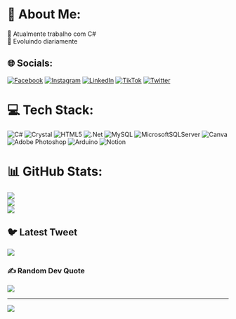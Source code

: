 # 💫 About Me:
🔭 Atualmente trabalho com C#<br>🤝 Evoluindo diariamente


## 🌐 Socials:
[![Facebook](https://img.shields.io/badge/Facebook-%231877F2.svg?logo=Facebook&logoColor=white)](https://facebook.com/Maicon-Capellari) [![Instagram](https://img.shields.io/badge/Instagram-%23E4405F.svg?logo=Instagram&logoColor=white)](https://instagram.com/maicon_capell) [![LinkedIn](https://img.shields.io/badge/LinkedIn-%230077B5.svg?logo=linkedin&logoColor=white)](https://linkedin.com/in/Maicon-Capellari) [![TikTok](https://img.shields.io/badge/TikTok-%23000000.svg?logo=TikTok&logoColor=white)](https://tiktok.com/@maiconcapellari) [![Twitter](https://img.shields.io/badge/Twitter-%231DA1F2.svg?logo=Twitter&logoColor=white)](https://twitter.com/maiconcapell) 

# 💻 Tech Stack:
![C#](https://img.shields.io/badge/c%23-%23239120.svg?style=for-the-badge&logo=c-sharp&logoColor=white) ![Crystal](https://img.shields.io/badge/crystal-%23000000.svg?style=for-the-badge&logo=crystal&logoColor=white) ![HTML5](https://img.shields.io/badge/html5-%23E34F26.svg?style=for-the-badge&logo=html5&logoColor=white) ![.Net](https://img.shields.io/badge/.NET-5C2D91?style=for-the-badge&logo=.net&logoColor=white) ![MySQL](https://img.shields.io/badge/mysql-%2300f.svg?style=for-the-badge&logo=mysql&logoColor=white) ![MicrosoftSQLServer](https://img.shields.io/badge/Microsoft%20SQL%20Sever-CC2927?style=for-the-badge&logo=microsoft%20sql%20server&logoColor=white) ![Canva](https://img.shields.io/badge/Canva-%2300C4CC.svg?style=for-the-badge&logo=Canva&logoColor=white) ![Adobe Photoshop](https://img.shields.io/badge/adobephotoshop-%2331A8FF.svg?style=for-the-badge&logo=adobephotoshop&logoColor=white) ![Arduino](https://img.shields.io/badge/-Arduino-00979D?style=for-the-badge&logo=Arduino&logoColor=white) ![Notion](https://img.shields.io/badge/Notion-%23000000.svg?style=for-the-badge&logo=notion&logoColor=white)
# 📊 GitHub Stats:
![](https://github-readme-stats.vercel.app/api?username=MaiconCapell&theme=gotham&hide_border=true&include_all_commits=true&count_private=true)<br/>
![](https://github-readme-streak-stats.herokuapp.com/?user=MaiconCapell&theme=gotham&hide_border=true)<br/>
![](https://github-readme-stats.vercel.app/api/top-langs/?username=MaiconCapell&theme=gotham&hide_border=true&include_all_commits=true&count_private=true&layout=compact)

## 🐦 Latest Tweet
[![](https://gtce.itsvg.in/api?username=maiconcapell)](https://github.com/VishwaGauravIn/github-twitter-card-embed)

### ✍️ Random Dev Quote
![](https://quotes-github-readme.vercel.app/api?type=horizontal&theme=radical)

---
[![](https://visitcount.itsvg.in/api?id=MaiconCapell&icon=0&color=1)](https://visitcount.itsvg.in)

<!-- Proudly created with GPRM ( https://gprm.itsvg.in ) -->

